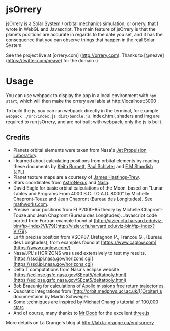 jsOrrery
========

jsOrrery is a Solar System / orbital mechanics simulation, or orrery, that I wrote in WebGL and Javascript. The main feature of jsOrrery is that the planets positions are accurate in regards to the date you set, and it has the consequence that you can observe things that happen in the real Solar System.

See the project live at [orrery.com] (http://orrery.com). Thanks to [@neave] (https://twitter.com/neave) for the domain :)

Usage
=====

You can use webpack to display the app in a local environment with `npm start`, which will then make the orrery available at http://localhost:3000

To build the js, you can run webpack directly in the terminal, for example `webpack ./src/index.js dist/bundle.js`. index.html, shaders and img are required to run jsOrrery, and are not built with webpack, only the js is built.

Credits
-------

* Planets orbital elements were taken from Nasa's [Jet Propulsion Laboratory](http://ssd.jpl.nasa.gov/?planet_pos).
* I learned about calculating positions from orbital elements by reading these documents by [Keith Burnett](http://www.stargazing.net/kepler/ellipse.html), [Paul Schlyter](http://www.stjarnhimlen.se/comp/tutorial.html) and [E M Standish (JPL)](http://ssd.jpl.nasa.gov/txt/aprx_pos_planets.pdf).
* Planet texture maps are a courtesy of [James Hastings-Trew](http://planetpixelemporium.com/planets.html).
* Stars coordinates from [AstroNexus](http://astronexus.com/) and [Nasa](http://heasarc.gsfc.nasa.gov/docs/archive.html).
* David Eagle for basic orbital calculations of the Moon, based on "Lunar Tables and Programs From 4000 B.C. TO A.D. 8000" by Michelle Chapront-Touze and Jean Chapront (Bureau des Longitudes). See [mathworks.com](http://www.mathworks.com/matlabcentral/fileexchange/39130-orbital-elements-of-the-moon).
* Precise lunar positions from ELP2000-85 theory by Michelle Chapront-Touze and Jean Chapront (Bureau des Longitudes). Javascript code ported from Fortran example found at [http://vizier.cfa.harvard.edu/viz-bin/ftp-index?VI/79](http://vizier.cfa.harvard.edu/viz-bin/ftp-index?VI/79).
* Earth precise position from VSOP87, Bretagnon P., Francou G., (Bureau des Longitudes), from examples found at [https://www.caglow.com](https://www.caglow.com/)
* Nasa/JPL's HORIZONS was used extensively to test my results. [https://ssd.jpl.nasa.gov/horizons.cgi](https://ssd.jpl.nasa.gov/horizons.cgi)
* Delta T computations from Nasa's eclipse website [https://eclipse.gsfc.nasa.gov/SEcat5/deltatpoly.html](https://eclipse.gsfc.nasa.gov/SEcat5/deltatpoly.html)
* Bob Braeunig for calculations of [Apollo missions free return trajectories](http://www.braeunig.us/apollo/).
* Quadratic integrations from [http://orbit.medphys.ucl.ac.uk/](Orbiter)'s documentaion by Martin Schweiger.
* Some techniques are inspired by Michael Chang's [tutorial](http://www.html5rocks.com/en/tutorials/casestudies/100000stars/) of [100,000 stars](http://workshop.chromeexperiments.com/stars/)
* And of course, many thanks to [Mr Doob](http://www.mrdoob.com/) for the excellent [three.js](http://threejs.org/)

More details on La Grange's blog at <a href="http://lab.la-grange.ca/en/jsorrery">http://lab.la-grange.ca/en/jsorrery</a>
